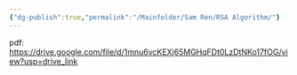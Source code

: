 ```yaml
---
{"dg-publish":true,"permalink":"/Mainfolder/Sam Ren/RSA Algorithm/"}
---
```


pdf: https://drive.google.com/file/d/1mnu6vcKEXj65MGHqFDt0LzDtNKo17fOG/view?usp=drive_link 